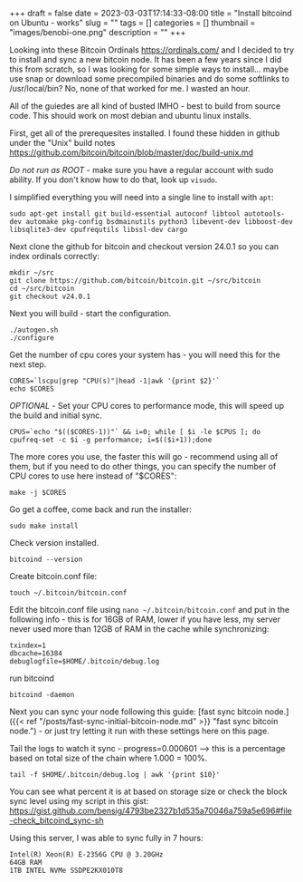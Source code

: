 +++ 
draft = false
date = 2023-03-03T17:14:33-08:00
title = "Install bitcoind on Ubuntu - works"
slug = "" 
tags = []
categories = []
thumbnail = "images/benobi-one.png"
description = ""
+++

Looking into these Bitcoin Ordinals https://ordinals.com/ and I decided to try to install and sync a new bitcoin node. It has been a few years since I did this from scratch, so I was looking for some simple ways to install... maybe use snap or download some precompiled binaries and do some softlinks to /usr/local/bin? No, none of that worked for me. I wasted an hour. 

All of the guiedes are all kind of busted IMHO - best to build from source code. This should work on most debian and ubuntu linux installs.

First, get all of the prerequesites installed. I found these hidden in github under the "Unix" build notes 
https://github.com/bitcoin/bitcoin/blob/master/doc/build-unix.md

*Do not run as ROOT* - make sure you have a regular account with sudo ability. If you don't know how to do that, look up `visudo`.

I simplified everything you will need into a single line to install with `apt`:

```
sudo apt-get install git build-essential autoconf libtool autotools-dev automake pkg-config bsdmainutils python3 libevent-dev libboost-dev libsqlite3-dev cpufrequtils libssl-dev cargo
```

Next clone the github for bitcoin and checkout version 24.0.1 so you can index ordinals correctly:
```
mkdir ~/src
git clone https://github.com/bitcoin/bitcoin.git ~/src/bitcoin
cd ~/src/bitcoin
git checkout v24.0.1
```

Next you will build - start the configuration.
```
./autogen.sh
./configure
```

Get the number of cpu cores your system has - you will need this for the next step.
```
CORES=`lscpu|grep "CPU(s)"|head -1|awk '{print $2}'`
echo $CORES
```

*OPTIONAL* - Set your CPU cores to performance mode, this will speed up the build and initial sync. 
```
CPUS=`echo "$(($CORES-1))"` && i=0; while [ $i -le $CPUS ]; do cpufreq-set -c $i -g performance; i=$(($i+1));done
```

The more cores you use, the faster this will go - recommend using all of them, but if you need to do other things, you can specify the number of CPU cores to use here instead of "$CORES":
```
make -j $CORES
```

Go get a coffee, come back and run the installer:
```
sudo make install
```


Check version installed.
```
bitcoind --version
```

Create bitcoin.conf file:
```
touch ~/.bitcoin/bitcoin.conf
```

Edit the bitcoin.conf file using `nano ~/.bitcoin/bitcoin.conf` and put in the following info - this is for 16GB of RAM, lower if you have less, my server never used more than 12GB of RAM in the cache while synchronizing:
```
txindex=1
dbcache=16384
debuglogfile=$HOME/.bitcoin/debug.log
```

run bitcoind
```
bitcoind -daemon
```

Next you can sync your node following this guide: [fast sync bitcoin node.]({{< ref "/posts/fast-sync-initial-bitcoin-node.md" >}} "fast sync bitcoin node.") - or just try letting it run with these settings here on this page.

Tail the logs to watch it sync - progress=0.000601 --> this is a percentage based on total size of the chain where 1.000 = 100%.
```
tail -f $HOME/.bitcoin/debug.log | awk '{print $10}'
```

You can see what percent it is at based on storage size or check the block sync level using my script in this gist:
https://gist.github.com/bensig/4793be2327b1d535a70046a759a5e696#file-check_bitcoind_sync-sh

Using this server, I was able to sync fully in 7 hours:

```
Intel(R) Xeon(R) E-2356G CPU @ 3.20GHz
64GB RAM
1TB INTEL NVMe SSDPE2KX010T8
```